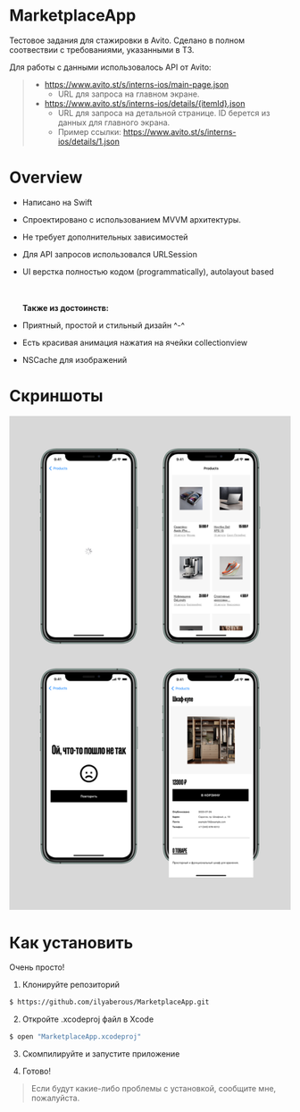 # MarketplaceApp

Тестовое задания для стажировки в Avito. 
Сделано в полном соотвествии с требованиями, указанными в ТЗ. 

Для работы с данными использовалось API от Avito:
> - https://www.avito.st/s/interns-ios/main-page.json
>   - URL для запроса на главном экране.
> - https://www.avito.st/s/interns-ios/details/{itemId}.json
>   - URL для запроса на детальной странице. ID берется из данных для главного экрана. 
>   - Пример ссылки: https://www.avito.st/s/interns-ios/details/1.json


# Overview

- Написано на Swift
- Спроектировано с использованием MVVM архитектуры.
- Не требует дополнительных зависимостей
- Для API запросов использовался URLSession
- UI верстка полностью кодом (programmatically), autolayout based

  \
  \
  **Также из достоинств:**

- Приятный, простой и стильный дизайн ^-^
- Есть красивая анимация нажатия на ячейки collectionview
- NSCache для изображений 

# Скриншоты 


![](screenshot.png)


# Как установить
Очень просто!

1) Клонируйте репозиторий

```bash
$ https://github.com/ilyaberous/MarketplaceApp.git
```

2) Откройте .xcodeproj файл в Xcode

```bash
$ open "MarketplaceApp.xcodeproj"
```

3) Скомпилируйте и запустите приложение

4) Готово!

> Если будут какие-либо проблемы с установкой, сообщите мне, пожалуйста.



